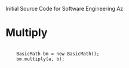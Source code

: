 Initial Source Code for Software Engineering Az

Multiply
========

<code>
	BasicMath bm = new BasicMath();
    bm.multiply(a, b);
</code>